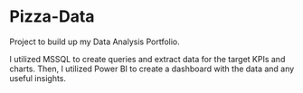# Pizza-Data
Project to build up my Data Analysis Portfolio.

I utilized MSSQL to create queries and extract data for the target KPIs and charts.
Then, I utilized Power BI to create a dashboard with the data and any useful insights.
